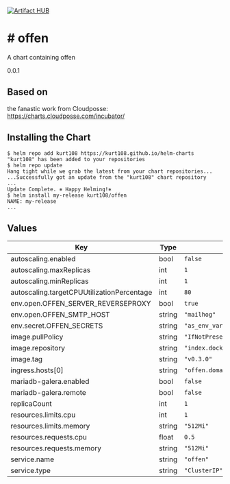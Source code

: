 [![Artifact HUB](https://img.shields.io/endpoint?url=https://artifacthub.io/badge/repository/kurt108)](https://artifacthub.io/packages/search?repo=kurt108)

# # offen

A chart containing offen

0.0.1

## Based on

the fanastic work from Cloudposse: https://charts.cloudposse.com/incubator/

## Installing the Chart

```console
$ helm repo add kurt108 https://kurt108.github.io/helm-charts
"kurt108" has been added to your repositories
$ helm repo update
Hang tight while we grab the latest from your chart repositories...
...Successfully got an update from the "kurt108" chart repository
...
Update Complete. ⎈ Happy Helming!⎈
$ helm install my-release kurt108/offen
NAME: my-release
...
```

## Values

| Key | Type | Default | Description |
|-----|------|---------|-------------|
| autoscaling.enabled | bool | `false` |  |
| autoscaling.maxReplicas | int | `1` |  |
| autoscaling.minReplicas | int | `1` |  |
| autoscaling.targetCPUUtilizationPercentage | int | `80` |  |
| env.open.OFFEN_SERVER_REVERSEPROXY | bool | `true` |  |
| env.open.OFFEN_SMTP_HOST | string | `"mailhog"` |  |
| env.secret.OFFEN_SECRETS | string | `"as_env_var"` |  |
| image.pullPolicy | string | `"IfNotPresent"` |  |
| image.repository | string | `"index.docker.io/offen/offen"` |  |
| image.tag | string | `"v0.3.0"` |  |
| ingress.hosts[0] | string | `"offen.domain"` |  |
| mariadb-galera.enabled | bool | `false` |  |
| mariadb-galera.remote | bool | `false` |  |
| replicaCount | int | `1` |  |
| resources.limits.cpu | int | `1` |  |
| resources.limits.memory | string | `"512Mi"` |  |
| resources.requests.cpu | float | `0.5` |  |
| resources.requests.memory | string | `"512Mi"` |  |
| service.name | string | `"offen"` |  |
| service.type | string | `"ClusterIP"` |  |

